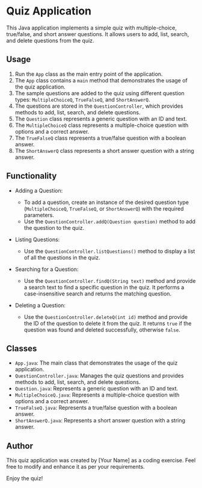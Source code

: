# Quiz Application

This Java application implements a simple quiz with multiple-choice, true/false, and short answer questions. It allows users to add, list, search, and delete questions from the quiz.

## Usage

1. Run the `App` class as the main entry point of the application.
2. The `App` class contains a `main` method that demonstrates the usage of the quiz application.
3. The sample questions are added to the quiz using different question types: `MultipleChoiceQ`, `TrueFalseQ`, and `ShortAnswerQ`.
4. The questions are stored in the `QuestionController`, which provides methods to add, list, search, and delete questions.
5. The `Question` class represents a generic question with an ID and text.
6. The `MultipleChoiceQ` class represents a multiple-choice question with options and a correct answer.
7. The `TrueFalseQ` class represents a true/false question with a boolean answer.
8. The `ShortAnswerQ` class represents a short answer question with a string answer.

## Functionality

- Adding a Question:
  - To add a question, create an instance of the desired question type (`MultipleChoiceQ`, `TrueFalseQ`, or `ShortAnswerQ`) with the required parameters.
  - Use the `QuestionController.addQ(Question question)` method to add the question to the quiz.

- Listing Questions:
  - Use the `QuestionController.listQuestions()` method to display a list of all the questions in the quiz.

- Searching for a Question:
  - Use the `QuestionController.findQ(String text)` method and provide a search text to find a specific question in the quiz. It performs a case-insensitive search and returns the matching question.

- Deleting a Question:
  - Use the `QuestionController.deleteQ(int id)` method and provide the ID of the question to delete it from the quiz. It returns `true` if the question was found and deleted successfully, otherwise `false`.

## Classes

- `App.java`: The main class that demonstrates the usage of the quiz application.
- `QuestionController.java`: Manages the quiz questions and provides methods to add, list, search, and delete questions.
- `Question.java`: Represents a generic question with an ID and text.
- `MultipleChoiceQ.java`: Represents a multiple-choice question with options and a correct answer.
- `TrueFalseQ.java`: Represents a true/false question with a boolean answer.
- `ShortAnswerQ.java`: Represents a short answer question with a string answer.

## Author

This quiz application was created by [Your Name] as a coding exercise. Feel free to modify and enhance it as per your requirements.

Enjoy the quiz!
